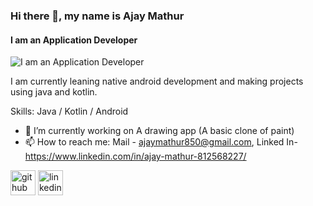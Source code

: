 ### Hi there 👋, my name is Ajay Mathur
#### I am an Application Developer
![I am an Application Developer](https://github.com/AM-7/AM-7/blob/main/ezgif.com-gif-maker.gif)

I am currently leaning native android development and making projects using java and kotlin.

Skills: Java / Kotlin / Android

- 🔭 I’m currently working on A drawing app (A basic clone of paint) 
- 📫 How to reach me: Mail - ajaymathur850@gmail.com, Linked In- https://www.linkedin.com/in/ajay-mathur-812568227/ 


[<img src='https://cdn.jsdelivr.net/npm/simple-icons@3.0.1/icons/github.svg' alt='github' height='40'>](https://github.com/AM-7)  [<img src='https://cdn.jsdelivr.net/npm/simple-icons@3.0.1/icons/linkedin.svg' alt='linkedin' height='40'>](https://www.linkedin.com/in/https://www.linkedin.com/in/ajay-mathur-812568227//)  

